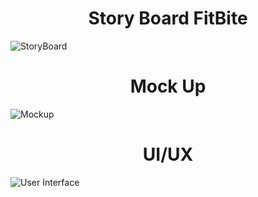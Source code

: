 # <h1 align="center">Story Board FitBite</h1>
![StoryBoard](https://github.com/user-attachments/assets/9baff45a-7931-4253-b87d-25b546eaf03b)



# <h1 align="center">Mock Up</h1>
![Mockup](https://github.com/user-attachments/assets/2f90f9f5-00e7-4bf1-ba4e-1098238fc68b)



# <h1 align="center">UI/UX</h1>
![User Interface](https://github.com/user-attachments/assets/941ccc5d-8232-4a14-9a28-0293b218f1a9)



